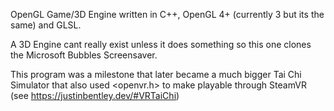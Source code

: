 OpenGL Game/3D Engine written in C++, OpenGL 4+ (currently 3 but its the same) and GLSL.

A 3D Engine cant really exist unless it does something so this one clones the Microsoft Bubbles Screensaver.

This program was a milestone that later became a much bigger Tai Chi Simulator that also used <openvr.h> to make playable through SteamVR (see https://justinbentley.dev/#VRTaiChi)
